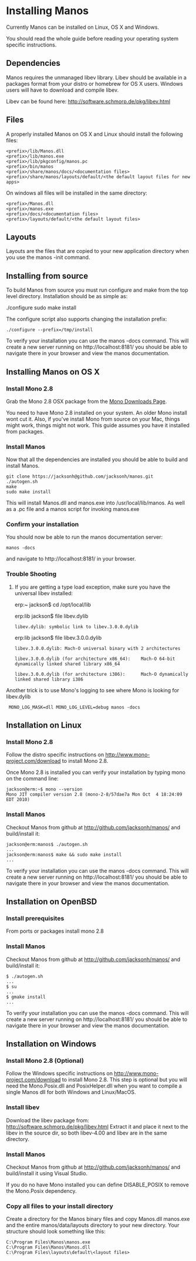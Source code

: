 Installing Manos
================

Currently Manos can be installed on Linux, OS X and Windows.

You should read the whole guide before reading your operating system specific instructions.


Dependencies
------------

Manos requires the unmanaged libev library. Libev should be available in a packages format from your distro or homebrew for OS X users. Windows users will have to download and compile libev.

Libev can be found here: <http://software.schmorp.de/pkg/libev.html>

Files
-----

A properly installed Manos on OS X and Linux should install the following files:

    <prefix>/lib/Manos.dll
    <prefix>/lib/manos.exe
    <prefix>/lib/pkgconfig/manos.pc
    <prefix>/bin/manos
    <prefix>/share/manos/docs/<documentation files>
    <prefix>/share/manos/layouts/default/<the default layout files for new apps>

On windows all files will be installed in the same directory:

    <prefix>/Manos.dll
    <prefix>/manos.exe
    <prefix>/docs/<documentation files>
    <prefix>/layouts/default/<the default layout files>


Layouts
-------

Layouts are the files that are copied to your new application directory when you use the manos -init command.


Installing from source
----------------------

To build Manos from source you must run configure and make from the top level directory. Installation should be as simple as:

   ./configure
   sudo make install

The configure script also supports changing the installation prefix:

    ./configure --prefix=/tmp/install

To verify your installation you can use the manos -docs command.  This will create a new server running on http://localhost:8181/ you should be able to navigate there in your browser and view the manos documentation.



Installing Manos on OS X
------------------------

### Install Mono 2.8

Grab the Mono 2.8 OSX package from the [Mono Downloads Page](http://mono-project.com/Downloads).

You need to have Mono 2.8 installed on your system. An older Mono install wont cut it. Also, if you've install Mono from source on your Mac, things might work, things might not work.  This guide assumes you have it installed from packages.



### Install Manos

Now that all the dependencies are installed you should be able to build and install Manos.

    git clone https://jacksonh@github.com/jacksonh/manos.git
    ./autogen.sh
    make
    sudo make install

This will install Manos.dll and manos.exe into /usr/local/lib/manos. As well as a .pc file and a manos script for invoking manos.exe

### Confirm your installation

You should now be able to run the manos documentation server:

    manos -docs

and navigate to http://localhost:8181/ in your browser.  


### Trouble Shooting


1.  If you are getting a type load exception, make sure you have the universal libev installed:

    erp:~ jackson$ cd /opt/local/lib
    
    erp:lib jackson$ file libev.dylib 

        libev.dylib: symbolic link to libev.3.0.0.dylib



    erp:lib jackson$ file libev.3.0.0.dylib 
        
        libev.3.0.0.dylib: Mach-O universal binary with 2 architectures

        libev.3.0.0.dylib (for architecture x86_64):    Mach-O 64-bit dynamically linked shared library x86_64
        
        libev.3.0.0.dylib (for architecture i386):      Mach-O dynamically linked shared library i386


Another trick is to use Mono's logging to see where Mono is looking for libev.dylib

     MONO_LOG_MASK=dll MONO_LOG_LEVEL=debug manos -docs




Installation on Linux
---------------------

### Install Mono 2.8

Follow the distro specific instructions on <http://www.mono-project.com/download> to install Mono 2.8.

Once Mono 2.8 is installed you can verify your installation by typing mono on the command line:

    jackson@erm:~$ mono --version
    Mono JIT compiler version 2.8 (mono-2-8/57dae7a Mon Oct  4 18:24:09 EDT 2010)


### Install Manos

Checkout Manos from github at <http://github.com/jacksonh/manos/> and build/install it:

    jackson@erm:manos$ ./autogen.sh
    ...
    jackson@erm:manos$ make && sudo make install
    ...

To verify your installation you can use the manos -docs command.  This will create a new server running on
http://localhost:8181/ you should be able to navigate there in your browser and view the manos documentation.



Installation on OpenBSD
-----------------------

### Install prerequisites
From ports or packages install mono 2.8

### Install Manos
Checkout Manos from github at <http://github.com/jacksonh/manos/> and build/install it:

    $ ./autogen.sh
    ...
    $ su
    ...
    $ gmake install
    ...

To verify your installation you can use the manos -docs command.  This will create a new server running on
http://localhost:8181/ you should be able to navigate there in your browser and view the manos documentation.



Installation on Windows
---------------------

### Install Mono 2.8 (Optional)

Follow the Windows specific instructions on <http://www.mono-project.com/download> to install Mono 2.8.
This step is optional but you will need the Mono.Posix.dll and PosixHelper.dll when you want to compile
a single Manos dll for both Windows and Linux/MacOS.

### Install libev

Download the libev package from: <http://software.schmorp.de/pkg/libev.html>
Extract it and place it next to the libev in the source dir, so both libev-4.00 and libev are in the same directory.

### Install Manos

Checkout Manos from github at <http://github.com/jacksonh/manos/> and build/install it using Visual Studio.

If you do no have Mono installed you can define DISABLE_POSIX to remove the Mono.Posix dependency.

### Copy all files to your install directory

Create a directory for the Manos binary files and copy Manos.dll manos.exe and the entire manos/data/layouts
directory to your new directory.  Your structure should look something like this:

    C:\Program Files\Manos\manos.exe
    C:\Program Files\Manos\Manos.dll
    C:\Program Files\layouts\default\<layout files>

